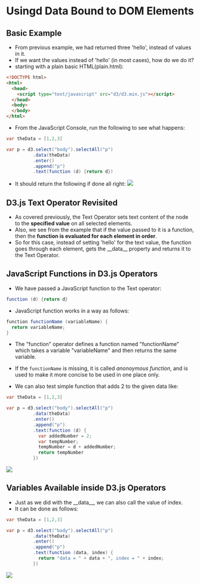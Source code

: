 # Usingd Data Bound to DOM Elements


## Basic Example
- From previous example, we had returned three 'hello', instead of values in it.
- If we want the values instead of 'hello' (in most cases), how do we do it?
- starting with a plain basic HTML(plain.html):
```html
<!DOCTYPE html>
<html>
  <head>
    <script type="text/javascript" src="d3/d3.min.js"></script>
  </head>
  <body>
  </body>
</html>
```

- From the JavaScript Console, run the following to see what happens:
```java
var theData = [1,2,3]

var p = d3.select("body").selectAll("p")
          .data(theData)
          .enter()
          .append("p")
          .text(function (d) {return d})
```
- It should return the following if done all right:
![](https://s3.amazonaws.com/dashingd3js/images/using_data_bound_to_dom_elements_625x592.png)


## D3.js Text Operator Revisited
- As covered previously, the Text Operator sets text content of the node to the **specified value** on all selected elements.
- Also, we see from the example that if the value passed to it is a function, then the **function is evaluated for each element in order**.
- So for this case, instead of setting 'hello' for the text value, the function goes through each element, gets the \_\_data\_\_ property and returns it to the Text Operator.


## JavaScript Functions in D3.js Operators
- We have passed a JavaScript function to the Text operator:
```java
function (d) {return d}
```
- JavaScript function works in a way as follows:
```java
function functionName (variableName) {
  return variableName;
}
```
- The "function" operator defines a function named "functionName" which takes a variable "variableName" and then returns the same variable.
- If the `functionName` is missing, it is called *anonoymous function*, and is used to make it more concise to be used in one place only.

- We can also test simple function that adds 2 to the given data like:
```java
var theData = [1,2,3]

var p = d3.select("body").selectAll("p")
          .data(theData)
          .enter()
          .append("p")
          .text(function (d) {
            var addedNumber = 2;
            var tempNumber;
            tempNumber = d + addedNumber;
            return tempNumber
          })
```
![](https://s3.amazonaws.com/dashingd3js/images/using_functions_inside_d3.js_operators_625x655.png)


## Variables Available inside D3.js Operators
- Just as we did with the \_\_data\_\_, we can also call the value of index.
- It can be done as follows:
```java
var theData = [1,2,3]

var p = d3.select("body").selectAll("p")
          .data(theData)
          .enter()
          .append("p")
          .text(function (data, index) {
            return "data = " + data + ", index = " + index;
          })
```
![](https://s3.amazonaws.com/dashingd3js/images/viewing_index_and_datum_variables_in_d3.js_operator_625x620.png)